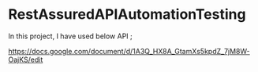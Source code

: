 # RestAssuredAPIAutomationTesting

In this project, I have used below API ;

https://docs.google.com/document/d/1A3Q_HX8A_GtamXs5kpdZ_7jM8W-OajKS/edit
